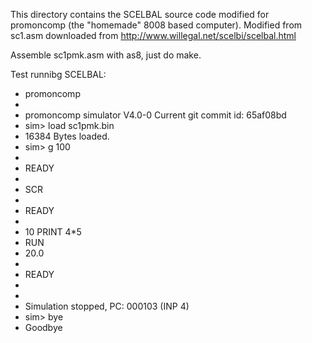 This directory contains the SCELBAL source code modified for promoncomp (the "homemade" 8008 based computer).
Modified from sc1.asm downloaded from http://www.willegal.net/scelbi/scelbal.html

Assemble sc1pmk.asm with as8, just do make.

Test runnibg SCELBAL:
* promoncomp
*
* promoncomp simulator V4.0-0 Current        git commit id: 65af08bd
* sim> load sc1pmk.bin
* 16384 Bytes loaded.
* sim> g 100
*
* READY
*
* SCR
*
* READY
*
* 10 PRINT 4*5
* RUN
*  20.0
*
* READY
*
*
* Simulation stopped, PC: 000103 (INP 4)
* sim> bye
* Goodbye
